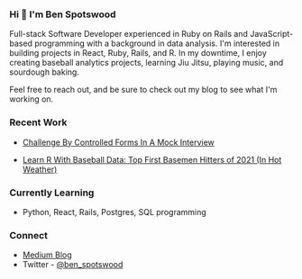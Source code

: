 ### Hi 👋  I'm Ben Spotswood

Full-stack Software Developer experienced in Ruby on Rails and JavaScript-based programming with a background in data analysis. I'm interested in building projects in React, Ruby, Rails, and R. In my downtime, I enjoy creating baseball analytics projects, learning Jiu Jitsu, playing music, and sourdough baking. 

Feel free to reach out, and be sure to check out my blog to see what I'm working on.

### Recent Work

- [Challenge By Controlled Forms In A Mock Interview](https://bcspotswood.medium.com/challenge-by-controlled-forms-in-a-mock-interview-87b1bc6a3a9c)

- [Learn R With Baseball Data: Top First Basemen Hitters of 2021 (In Hot Weather)](https://bcspotswood.medium.com/learn-r-with-baseball-data-top-first-basemen-hitters-of-2021-in-hot-weather-6b61eac4717)

### Currently Learning
- Python, React, Rails, Postgres, SQL programming

### Connect
- [Medium Blog](https://bcspotswood.medium.com/)
- Twitter - [@ben_spotswood](https://twitter.com/Ben_Spotswood)
